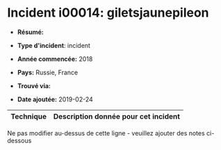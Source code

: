 # Incident i00014: giletsjaunepileon

* **Résumé:**

* **Type d'incident**: incident

* **Année commencée:** 2018

* **Pays:** Russie, France

* **Trouvé via:**

* **Date ajoutée:** 2019-02-24
 

|Technique |Description donnée pour cet incident |
|--------- |------------------------- |


Ne pas modifier au-dessus de cette ligne - veuillez ajouter des notes ci-dessous